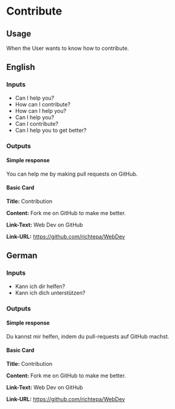 # Contribute
## Usage
When the User wants to know how to contribute.
## English
### Inputs
* Can I help you?
* How can I contribute?
* How can I help you?
* Can I help you?
* Can I contribute?
* Can I help you to get better?
### Outputs
#### Simple response
You can help me by making pull requests on GitHub.
#### Basic Card
**Title:** Contribution

**Content:** Fork me on GitHub to make me better.

**Link-Text:** Web Dev on GitHub

**Link-URL:** https://github.com/richtepa/WebDev
## German
### Inputs
* Kann ich dir helfen?
* Kann ich dich unterstützen?
### Outputs
#### Simple response
Du kannst mir helfen, indem du pull-requests auf GitHub machst.
#### Basic Card
**Title:** Contribution

**Content:** Fork me on GitHub to make me better.

**Link-Text:** Web Dev on GitHub

**Link-URL:** https://github.com/richtepa/WebDev
